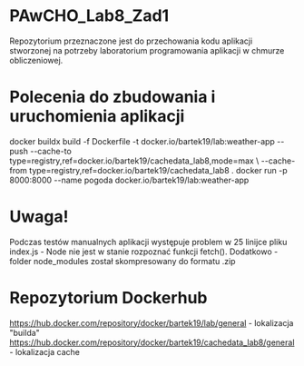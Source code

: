 # PAwCHO_Lab8_Zad1
Repozytorium przeznaczone jest do przechowania kodu aplikacji stworzonej na potrzeby laboratorium programowania aplikacji w chmurze obliczeniowej.

# Polecenia do zbudowania i uruchomienia aplikacji
docker buildx build -f Dockerfile -t docker.io/bartek19/lab:weather-app --push --cache-to type=registry,ref=docker.io/bartek19/cachedata_lab8,mode=max \ 
--cache-from type=registry,ref=docker.io/bartek19/cachedata_lab8 .
docker run -p 8000:8000 --name pogoda docker.io/bartek19/lab:weather-app

# Uwaga!
Podczas testów manualnych aplikacji występuje problem w 25 linijce pliku index.js - Node nie jest w stanie rozpoznać funkcji fetch().
Dodatkowo - folder node_modules został skompresowany do formatu .zip

# Repozytorium Dockerhub
https://hub.docker.com/repository/docker/bartek19/lab/general - lokalizacja "builda"
https://hub.docker.com/repository/docker/bartek19/cachedata_lab8/general - lokalizacja cache
